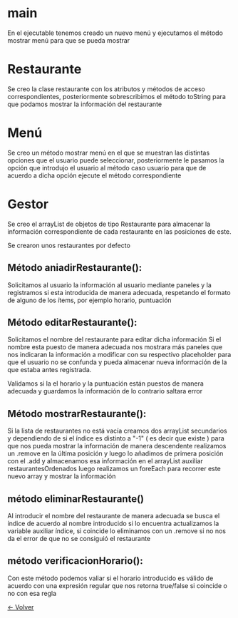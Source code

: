 # main

En el ejecutable tenemos creado un nuevo menú y ejecutamos el método mostrar menú para que se pueda mostrar

# Restaurante 

Se creo la clase restaurante con los atributos y métodos de acceso correspondientes, posteriormente sobrescribimos el método toString para que podamos mostrar la información del restaurante

# Menú

Se creo un método mostrar menú en el que se muestran las distintas opciones que el usuario puede seleccionar, posteriormente le pasamos la opción que introdujo el usuario al método caso usuario para que de acuerdo a dicha opción ejecute el método correspondiente


# Gestor 

Se creo el arrayList de objetos de tipo Restaurante para almacenar la información correspondiente de cada restaurante en las posiciones de este.

Se crearon unos restaurantes por defecto

## Método aniadirRestaurante(): 
Solicitamos al usuario la información al usuario mediante paneles y la registramos si esta introducida de manera adecuada, respetando el formato de alguno de los ítems, por ejemplo horario, puntuación

## Método editarRestaurante():
Solicitamos el nombre del restaurante para editar dicha información 
Si el nombre esta puesto de manera adecuada nos mostrara más paneles que nos indicaran la información a modificar con su respectivo placeholder para que el usuario no se confunda y pueda almacenar nueva información de la que estaba antes registrada. 

Validamos si la el horario y la puntuación están puestos de manera adecuada y guardamos la información de lo contrario saltara error

## Método mostrarRestaurante():

Si la lista de restaurantes no está vacía creamos dos arrayList secundarios y dependiendo de si el índice es distinto a "-1" ( es decir que existe ) para que nos pueda mostrar la información de manera descendente realizamos un .remove en la última posición y luego lo añadimos de primera posición con el .add y almacenamos esa información en el arrayList auxiliar restaurantesOrdenados luego realizamos un foreEach para recorrer este nuevo array y mostrar la información

## método eliminarRestaurante()

Al introducir el nombre del restaurante de manera adecuada se busca el índice de acuerdo al nombre introducido si lo encuentra actualizamos la variable auxiliar índice, si coincide lo eliminamos con un .remove 
si no nos da el error de que no se consiguió el restaurante 

## método verificacionHorario():

Con este método podemos valiar si el horario introducido es válido de acuerdo con una expresión regular que nos retorna true/false si coincide o no con esa regla 


[ <- Volver](/README.md)
